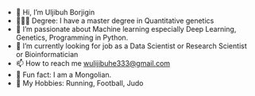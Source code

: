 - 👋 Hi, I’m Uljibuh Borjigin
- 👨🏻‍🎓 Degree:  I have a master degree in Quantitative genetics
- 👀 I’m passionate about Machine learning especially Deep Learning, Genetics, Programming in Python.
- 🌱 I’m currently looking for job as a Data Scientist or Research Scientist or Bioinformatician
- 📫 How to reach me wulijibuhe333@gmail.com
- 🧬 Fun fact: I am a Mongolian.
- 🎯 My Hobbies: Running, Football, Judo
<!---
Uljibuh/Uljibuh is a ✨ special ✨ repository because its `README.md` (this file) appears on your GitHub profile.
You can click the Preview link to take a look at your changes.
--->
